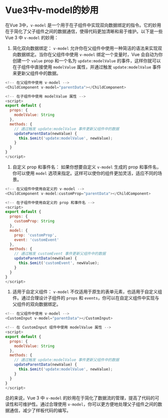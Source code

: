 # Vue3中v-model的妙用

在Vue 3中，`v-model` 是一个用于在子组件中实现双向数据绑定的指令。它的妙用在于简化了父子组件之间的数据通信，使得代码更加清晰和易于维护。以下是一些 Vue 3 中 `v-model` 的妙用：

1. 简化双向数据绑定： `v-model` 允许你在父组件中使用一种简洁的语法来实现双向数据绑定。当你在父组件中使用 `v-model` 绑定一个变量时，Vue 会自动为你创建一个 `value` prop 和一个名为 `update:modelValue` 的事件，这样你就可以在子组件中直接使用 `modelValue` 属性，并通过触发 `update:modelValue` 事件来更新父组件中的数据。

```JavaScript
<!-- 在父组件中使用 v-model -->
<ChildComponent v-model="parentData"></ChildComponent>

<!-- 在子组件中使用 modelValue 属性 -->
<script>
export default {
  props: {
    modelValue: String
  },
  methods: {
    // 通过触发 update:modelValue 事件更新父组件中的数据
    updateParentData(newValue) {
      this.$emit('update:modelValue', newValue);
    }
  }
}
</script>
```

1. 自定义 prop 和事件名： 如果你想要自定义 `v-model` 生成的 prop 和事件名，你可以使用 `model` 选项来指定。这样可以使你的组件更加灵活，适应不同的场景。

```JavaScript
<!-- 在父组件中使用自定义的 v-model -->
<ChildComponent v-model:customProp="parentData"></ChildComponent>

<!-- 在子组件中使用自定义的 prop 和事件名 -->
<script>
export default {
  props: {
    customProp: String
  },
  model: {
    prop: 'customProp',
    event: 'customEvent'
  },
  methods: {
    // 通过触发 customEvent 事件更新父组件中的数据
    updateParentData(newValue) {
      this.$emit('customEvent', newValue);
    }
  }
}
</script>
```

1. 适用于自定义组件： `v-model` 不仅适用于原生的表单元素，也适用于自定义组件。通过合理设计子组件的 `props` 和 `events`，你可以在自定义组件中实现与父组件的双向数据绑定。

```JavaScript
<!-- 在父组件中使用 v-model -->
<CustomInput v-model="parentData"></CustomInput>

<!-- 在 CustomInput 组件中使用 modelValue 属性 -->
<script>
export default {
  props: {
    modelValue: String
  },
  methods: {
    // 通过触发 update:modelValue 事件更新父组件中的数据
    updateParentData(newValue) {
      this.$emit('update:modelValue', newValue);
    }
  }
}
</script>
```

总的来说，Vue 3 中 `v-model` 的妙用在于简化了数据流的管理，提高了代码的可读性和可维护性。通过合理使用 `v-model`，你可以更方便地处理父子组件之间的数据通信，减少了样板代码的编写。
